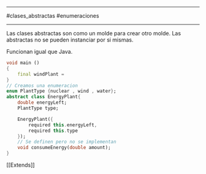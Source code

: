 ________
#clases_abstractas #enumeraciones
____

Las clases abstractas son como un molde para crear otro molde.
Las abstractas no se pueden instanciar por si mismas.

Funcionan igual que Java.

```Dart
void main ()
{
	final windPlant = 
}
// Creamos una enumeracion
enum PlantType {nuclear , wind , water};
abstract class EnergyPlant{
	double energyLeft;
	PlantType type;

	EnergyPlant({
		required this.energyLeft,
		required this.type
	});
	// Se definen pero no se implementan
	void consumeEnergy(double amount);
}
```


[[Extends]]
